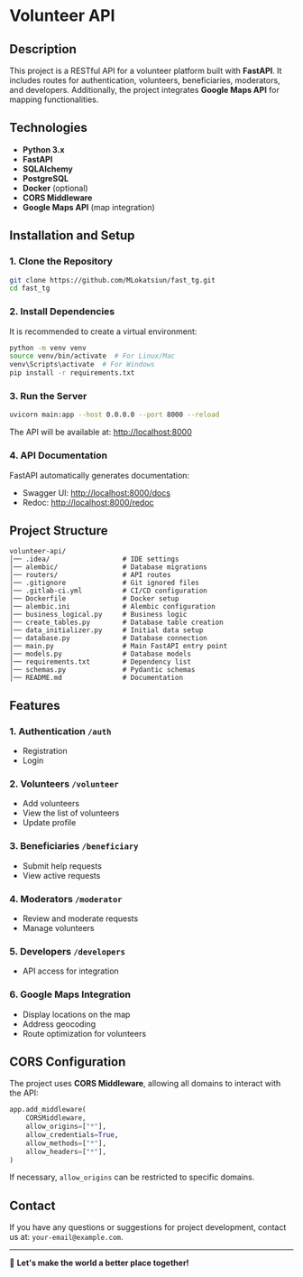 # Volunteer API

## Description
This project is a RESTful API for a volunteer platform built with **FastAPI**. It includes routes for authentication, volunteers, beneficiaries, moderators, and developers. Additionally, the project integrates **Google Maps API** for mapping functionalities.

## Technologies
- **Python 3.x**
- **FastAPI**
- **SQLAlchemy**
- **PostgreSQL**
- **Docker** (optional)
- **CORS Middleware**
- **Google Maps API** (map integration)

## Installation and Setup
### 1. Clone the Repository
```sh
git clone https://github.com/MLokatsiun/fast_tg.git
cd fast_tg
```

### 2. Install Dependencies
It is recommended to create a virtual environment:
```sh
python -m venv venv
source venv/bin/activate  # For Linux/Mac
venv\Scripts\activate  # For Windows
pip install -r requirements.txt
```

### 3. Run the Server
```sh
uvicorn main:app --host 0.0.0.0 --port 8000 --reload
```
The API will be available at: [http://localhost:8000](http://localhost:8000)

### 4. API Documentation
FastAPI automatically generates documentation:
- Swagger UI: [http://localhost:8000/docs](http://localhost:8000/docs)
- Redoc: [http://localhost:8000/redoc](http://localhost:8000/redoc)

## Project Structure
```
volunteer-api/
│── .idea/                  # IDE settings
│── alembic/                # Database migrations
│── routers/                # API routes
│── .gitignore              # Git ignored files
│── .gitlab-ci.yml          # CI/CD configuration
│── Dockerfile              # Docker setup
│── alembic.ini             # Alembic configuration
│── business_logical.py     # Business logic
│── create_tables.py        # Database table creation
│── data_initializer.py     # Initial data setup
│── database.py             # Database connection
│── main.py                 # Main FastAPI entry point
│── models.py               # Database models
│── requirements.txt        # Dependency list
│── schemas.py              # Pydantic schemas
│── README.md               # Documentation
```

## Features
### 1. Authentication `/auth`
- Registration
- Login

### 2. Volunteers `/volunteer`
- Add volunteers
- View the list of volunteers
- Update profile

### 3. Beneficiaries `/beneficiary`
- Submit help requests
- View active requests

### 4. Moderators `/moderator`
- Review and moderate requests
- Manage volunteers

### 5. Developers `/developers`
- API access for integration

### 6. Google Maps Integration
- Display locations on the map
- Address geocoding
- Route optimization for volunteers

## CORS Configuration
The project uses **CORS Middleware**, allowing all domains to interact with the API:
```python
app.add_middleware(
    CORSMiddleware,
    allow_origins=["*"],
    allow_credentials=True,
    allow_methods=["*"],
    allow_headers=["*"],
)
```
If necessary, `allow_origins` can be restricted to specific domains.

## Contact
If you have any questions or suggestions for project development, contact us at: `your-email@example.com`.

---

🚀 **Let's make the world a better place together!**


